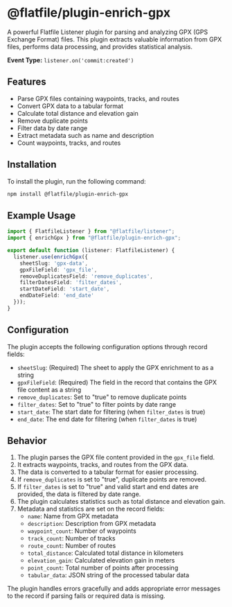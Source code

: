 <!-- START_INFOCARD -->
# @flatfile/plugin-enrich-gpx

A powerful Flatfile Listener plugin for parsing and analyzing GPX (GPS Exchange Format) files. This plugin extracts valuable information from GPX files, performs data processing, and provides statistical analysis.

**Event Type:**
`listener.on('commit:created')`

<!-- END_INFOCARD -->

## Features

- Parse GPX files containing waypoints, tracks, and routes
- Convert GPX data to a tabular format
- Calculate total distance and elevation gain
- Remove duplicate points
- Filter data by date range
- Extract metadata such as name and description
- Count waypoints, tracks, and routes

## Installation

To install the plugin, run the following command:

```bash
npm install @flatfile/plugin-enrich-gpx
```

## Example Usage

```typescript
import { FlatfileListener } from "@flatfile/listener";
import { enrichGpx } from "@flatfile/plugin-enrich-gpx";

export default function (listener: FlatfileListener) {
  listener.use(enrichGpx({
    sheetSlug: 'gpx-data',
    gpxFileField: 'gpx_file',
    removeDuplicatesField: 'remove_duplicates',
    filterDatesField: 'filter_dates',
    startDateField: 'start_date',
    endDateField: 'end_date'
  }));
}
```

## Configuration

The plugin accepts the following configuration options through record fields:

- `sheetSlug`: (Required) The sheet to apply the GPX enrichment to as a string
- `gpxFileField`: (Required) The field in the record that contains the GPX file content as a string
- `remove_duplicates`: Set to "true" to remove duplicate points
- `filter_dates`: Set to "true" to filter points by date range
- `start_date`: The start date for filtering (when `filter_dates` is true)
- `end_date`: The end date for filtering (when `filter_dates` is true)

## Behavior

1. The plugin parses the GPX file content provided in the `gpx_file` field.
2. It extracts waypoints, tracks, and routes from the GPX data.
3. The data is converted to a tabular format for easier processing.
4. If `remove_duplicates` is set to "true", duplicate points are removed.
5. If `filter_dates` is set to "true" and valid start and end dates are provided, the data is filtered by date range.
6. The plugin calculates statistics such as total distance and elevation gain.
7. Metadata and statistics are set on the record fields:
   - `name`: Name from GPX metadata
   - `description`: Description from GPX metadata
   - `waypoint_count`: Number of waypoints
   - `track_count`: Number of tracks
   - `route_count`: Number of routes
   - `total_distance`: Calculated total distance in kilometers
   - `elevation_gain`: Calculated elevation gain in meters
   - `point_count`: Total number of points after processing
   - `tabular_data`: JSON string of the processed tabular data

The plugin handles errors gracefully and adds appropriate error messages to the record if parsing fails or required data is missing.
